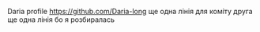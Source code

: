 ﻿Daria profile
https://github.com/Daria-long
ще одна лінія для коміту
друга ще одна лінія бо я розбиралась
